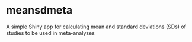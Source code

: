 # meansdmeta
A simple Shiny app for calculating mean and standard deviations (SDs) of studies to be used in meta-analyses
